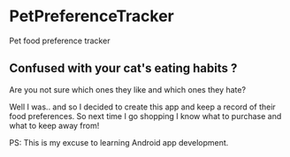 # PetPreferenceTracker
Pet food preference tracker

## Confused with your cat's eating habits ?

Are you not sure which ones they like and which ones they hate? 

Well I was.. and so I decided to create this app and keep a record of their food preferences.
So next time I go shopping I know what to purchase and what to keep away from!

PS: This is my excuse to learning Android app development.
